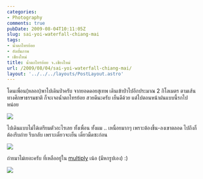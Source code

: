 ```yaml
---
categories:
- Photography
comments: true
pubDate: 2009-08-04T10:11:05Z
slug: sai-yoi-waterfall-chiang-mai
tags:
- น้ำตกไทรย้อย
- อัลบั้มภาพ
- เชียงใหม่
title: น้ำตกไทรย้อย จ.เชียงใหม่
url: /2009/08/04/sai-yoi-waterfall-chiang-mai/
layout: '../../../layouts/PostLayout.astro'
---
```


โดนเพื่อน(หลอก)พาไปเดินป่าครับ จากยอดดอยสุเทพ เดินเข้าป่าไปอีกประมาณ 2 กิโลเมตร ตามเส้นทางศึกษาธรรมชาติ ก็จะเจอน้ำตกไทรย้อย สวยดีนะครับ เย็นดีด้วย แต่ไปตอนหน้าฝนแบบนี้รกไปหน่อย



[![](https://armno.in.th/wp-content/uploads/72db3332a1e9_8D7F/03_thumb.jpg)](https://armno.in.th/wp-content/uploads/72db3332a1e9_8D7F/03.jpg)



ไปเดินแบบไม่ได้เตรียมตัวอะไรเลย ทั้งเพื่อน ทั้งผม .. เหนื่อยมากๆ เพราะต้องขึ้น-ลงเขาตลอด ไปถึงก็ต้องรีบถ่าย รีบกลับ เพราะเดี๋ยวจะเย็น เดี๋ยวมืดซะก่อน



[![](https://armno.in.th/wp-content/uploads/72db3332a1e9_8D7F/05_thumb.jpg)](https://armno.in.th/wp-content/uploads/72db3332a1e9_8D7F/05.jpg)



ถ่ายมาไม่เยอะครับ ที่เหลืออยู่ใน [multiply](http://armno.multiply.com/photos/album/30/Falls_Ahead) เน้อ (มีหกรูปเอง) :)



[![](https://armno.in.th/wp-content/uploads/72db3332a1e9_8D7F/02_thumb.jpg)](https://armno.in.th/wp-content/uploads/72db3332a1e9_8D7F/02.jpg)

